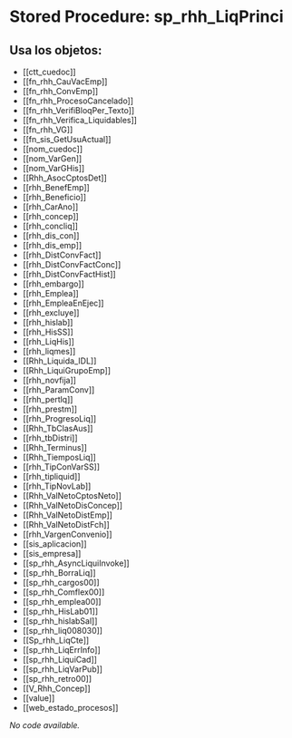 # Stored Procedure: sp_rhh_LiqPrinci

## Usa los objetos:
- [[ctt_cuedoc]]
- [[fn_rhh_CauVacEmp]]
- [[fn_rhh_ConvEmp]]
- [[fn_rhh_ProcesoCancelado]]
- [[fn_rhh_VerifiBloqPer_Texto]]
- [[fn_rhh_Verifica_Liquidables]]
- [[fn_rhh_VG]]
- [[fn_sis_GetUsuActual]]
- [[nom_cuedoc]]
- [[nom_VarGen]]
- [[nom_VarGHis]]
- [[Rhh_AsocCptosDet]]
- [[rhh_BenefEmp]]
- [[rhh_Beneficio]]
- [[rhh_CarAno]]
- [[rhh_concep]]
- [[rhh_concliq]]
- [[rhh_dis_con]]
- [[rhh_dis_emp]]
- [[rhh_DistConvFact]]
- [[rhh_DistConvFactConc]]
- [[rhh_DistConvFactHist]]
- [[rhh_embargo]]
- [[rhh_Emplea]]
- [[rhh_EmpleaEnEjec]]
- [[rhh_excluye]]
- [[rhh_hislab]]
- [[rhh_HisSS]]
- [[rhh_LiqHis]]
- [[rhh_liqmes]]
- [[Rhh_Liquida_IDL]]
- [[Rhh_LiquiGrupoEmp]]
- [[rhh_novfija]]
- [[rhh_ParamConv]]
- [[rhh_pertlq]]
- [[rhh_prestm]]
- [[rhh_ProgresoLiq]]
- [[Rhh_TbClasAus]]
- [[rhh_tbDistri]]
- [[Rhh_Terminus]]
- [[Rhh_TiemposLiq]]
- [[rhh_TipConVarSS]]
- [[rhh_tipliquid]]
- [[rhh_TipNovLab]]
- [[Rhh_ValNetoCptosNeto]]
- [[Rhh_ValNetoDisConcep]]
- [[Rhh_ValNetoDistEmp]]
- [[Rhh_ValNetoDistFch]]
- [[rhh_VargenConvenio]]
- [[sis_aplicacion]]
- [[sis_empresa]]
- [[sp_rhh_AsyncLiquiInvoke]]
- [[sp_rhh_BorraLiq]]
- [[sp_rhh_cargos00]]
- [[sp_rhh_Comflex00]]
- [[sp_rhh_emplea00]]
- [[sp_rhh_HisLab01]]
- [[sp_rhh_hislabSal]]
- [[sp_rhh_liq008030]]
- [[Sp_rhh_LiqCte]]
- [[sp_rhh_LiqErrInfo]]
- [[sp_rhh_LiquiCad]]
- [[sp_rhh_LiqVarPub]]
- [[sp_rhh_retro00]]
- [[V_Rhh_Concep]]
- [[value]]
- [[web_estado_procesos]]

*No code available.*
